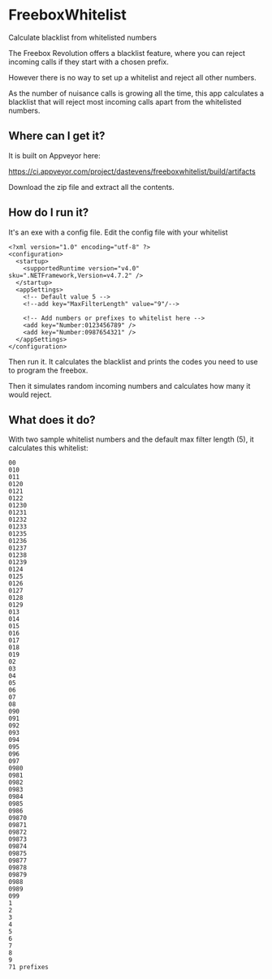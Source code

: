 # FreeboxWhitelist

Calculate blacklist from whitelisted numbers

The Freebox Revolution offers a blacklist feature, where you can reject incoming calls if they start with a chosen prefix.

However there is no way to set up a whitelist and reject all other numbers.

As the number of nuisance calls is growing all the time, this app calculates a blacklist that will reject most incoming calls apart from the whitelisted numbers.

## Where can I get it?

It is built on Appveyor here:

https://ci.appveyor.com/project/dastevens/freeboxwhitelist/build/artifacts

Download the zip file and extract all the contents.

## How do I run it?

It's an exe with a config file. Edit the config file with your whitelist

```
<?xml version="1.0" encoding="utf-8" ?>
<configuration>
  <startup>
    <supportedRuntime version="v4.0" sku=".NETFramework,Version=v4.7.2" />
  </startup>
  <appSettings>
    <!-- Default value 5 -->
    <!--add key="MaxFilterLength" value="9"/-->

    <!-- Add numbers or prefixes to whitelist here -->
    <add key="Number:0123456789" />
    <add key="Number:0987654321" />
  </appSettings>
</configuration>
```

Then run it. It calculates the blacklist and prints the codes you need to use to program the freebox.

Then it simulates random incoming numbers and calculates how many it would reject.

## What does it do?

With two sample whitelist numbers and the default max filter length (5), it calculates this whitelist:

```
00
010
011
0120
0121
0122
01230
01231
01232
01233
01235
01236
01237
01238
01239
0124
0125
0126
0127
0128
0129
013
014
015
016
017
018
019
02
03
04
05
06
07
08
090
091
092
093
094
095
096
097
0980
0981
0982
0983
0984
0985
0986
09870
09871
09872
09873
09874
09875
09877
09878
09879
0988
0989
099
1
2
3
4
5
6
7
8
9
71 prefixes
```
